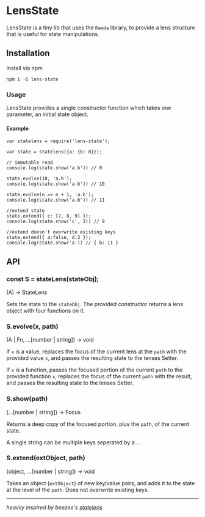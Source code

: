 # LensState

LensState is a tiny lib that uses the `Ramda` library, to provide a lens structure that is useful for state manipulations.

## Installation

Install via npm

```
npm i -S lens-state
```
### Usage

LensState provides a single constructor function which takes one parameter, an initial state object.

#### Example

```
var statelens = require('lens-state');

var state = statelens({a: {b: 0}});

// immutable read
console.log(state.show('a.b')) // 0

state.evolve(10, 'a.b');
console.log(state.show('a.b')) // 10

state.evolve(n => n + 1, 'a.b');
console.log(state.show('a.b')) // 11

//extend state
state.extend({ c: [7, 8, 9] });
console.log(state.show('c', 2)) // 9

//extend doesn't overwrite existing keys
state.extend({ a:false, d:2 });
console.log(state.show('a')) // { b: 11 }
```

## API

### const S = stateLens(stateObj);

(A) -> StateLens

Sets the state to the `stateObj`. The provided constructor returns a lens object with four functions on it.

### S.evolve(x, path)

(A | Fn, ...[number | string]) -> void

If `x` is a value, replaces the focus of the current lens at the `path` with the provided value `x`, and passes the resulting state to the lenses Setter.

If `x` is a function, passes the focused portion of the current `path` to the provided function `x`, replaces the focus of the current `path` with the result, and passes the resulting state to the lenses Setter.

### S.show(path)

(...[number | string]) -> Focus

Returns a deep copy of the focused portion, plus the `path`, of the current state.

A single string can be multiple keys seperated by a `.`.

### S.extend(extObject, path)

(object, ...[number | string]) -> void

Takes an object (`extObject`) of new key/value pairs, and adds it to the state at the level of the `path`. Does not overwrite existing keys.

___
*heavily inspired by beezee's [statelens](https://github.com/beezee/statelens)*
